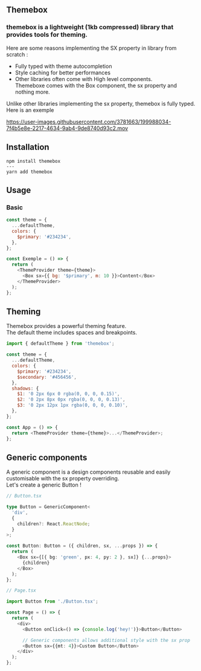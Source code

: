 ## Themebox

### themebox is a lightweight (1kb compressed) library that provides tools for theming.  

Here are some reasons implementing the SX property in library from scratch :  
- Fully typed with theme autocompletion
- Style caching for better performances
- Other libraries often come with High level components.  
   Themeboxe comes with the Box component, the sx property and nothing more.

Unlike other libraries implementing the sx property, themebox is fully typed.  
Here is an exemple

https://user-images.githubusercontent.com/3781663/199988034-7f4b5e8e-2217-4634-9ab4-9de8740d93c2.mov


## Installation

```
npm install themebox
---
yarn add themebox
```

## Usage

### Basic

```javascript
const theme = {
  ...defaultTheme,
  colors: {
    $primary: '#234234',
  },
};

const Exemple = () => {
  return (
    <ThemeProvider theme={theme}>
      <Box sx={{ bg: '$primary', m: 10 }}>Content</Box>
    </ThemeProvider>
  );
};
```

## Theming

Themebox provides a powerful theming feature.  
The default theme includes spaces and breakpoints.

```javascript
import { defaultTheme } from 'themebox';

const theme = {
  ...defaultTheme,
  colors: {
    $primary: '#234234',
    $secondary: '#456456',
  },
  shadows: {
    $1: '0 2px 6px 0 rgba(0, 0, 0, 0.15)',
    $2: '0 2px 8px 0px rgba(0, 0, 0, 0.13)',
    $3: '0 2px 12px 1px rgba(0, 0, 0, 0.10)',
  },
};

const App = () => {
  return <ThemeProvider theme={theme}>...</ThemeProvider>;
};
```

## Generic components

A generic component is a design components reusable and easily customisable with the sx property overriding.  
Let's create a generic Button !

```typescript
// Button.tsx

type Button = GenericComponent<
  'div',
  {
    children?: React.ReactNode;
  }
>;

const Button: Button = ({ children, sx, ...props }) => {
  return (
    <Box sx={[{ bg: 'green', px: 4, py: 2 }, sx]} {...props}>
      {children}
    </Box>
  );
};
```

```typescript
// Page.tsx

import Button from './Button.tsx';

const Page = () => {
  return (
    <div>
      <Button onClick=() => {console.log('hey!')}>Button</Button>

      // Generic components allows additional style with the sx prop
      <Button sx={{mt: 4}}>Custom Button</Button>
    </div>
  );
};
```
